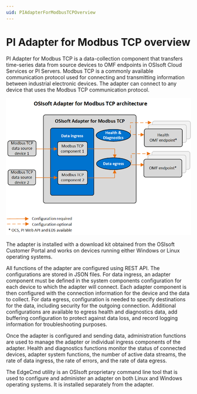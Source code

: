 ```yaml
---
uid: PIAdapterForModbusTCPOverview
---
```


# PI Adapter for Modbus TCP overview

PI Adapter for Modbus TCP is a data-collection component that transfers time-series data from source devices to OMF endpoints in OSIsoft Cloud Services or PI Servers. Modbus TCP is a commonly available communication protocol used for connecting and transmitting information between industrial electronic devices. The adapter can connect to any device that uses the Modbus TCP communication protocol.

![PI Adapter for Modbus TCP architecture](images/OSIsoft_Adapter_for_Modbus_TCP_architecture_diagram.png)

The adapter is installed with a download kit obtained from the OSIsoft Customer Portal and works on devices running either Windows or Linux operating systems.

All functions of the adapter are configured using REST API. The configurations are stored in JSON files. For data ingress, an adapter component must be defined in the system components configuration for each device to which the adapter will connect. Each adapter component is then configured with the connection information for the device and the data to collect. For data egress, configuration is needed to specify destinations for the data, including security for the outgoing connection. Additional configurations are available to egress health and diagnostics data, add buffering configuration to protect against data loss, and record logging information for troubleshooting purposes.

Once the adapter is configured and sending data, administration functions are used to manage the adapter or individual ingress components of the adapter. Health and diagnostics functions monitor the status of connected devices, adapter system functions, the number of active data streams, the rate of data ingress, the rate of errors, and the rate of data egress.

The EdgeCmd utility is an OSIsoft proprietary command line tool that is used to configure and administer an adapter on both Linux and Windows operating systems. It is installed separately from the adapter.
